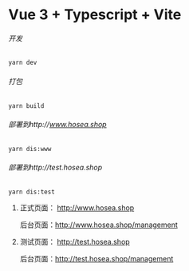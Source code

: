 # Vue 3 + Typescript + Vite

###### 开发

`yarn dev`

###### 打包

`yarn build`

###### 部署到http://www.hosea.shop

`yarn dis:www`

###### 部署到http://test.hosea.shop

`yarn dis:test`

1. 正式页面： http://www.hosea.shop

   后台页面：http://www.hosea.shop/management

2. 测试页面： http://test.hosea.shop

   后台页面：http://test.hosea.shop/management
